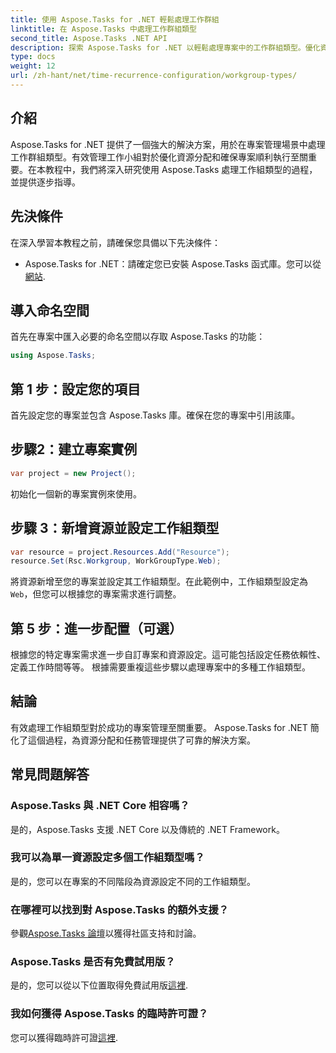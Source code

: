 ```yaml
---
title: 使用 Aspose.Tasks for .NET 輕鬆處理工作群組
linktitle: 在 Aspose.Tasks 中處理工作群組類型
second_title: Aspose.Tasks .NET API
description: 探索 Aspose.Tasks for .NET 以輕鬆處理專案中的工作群組類型。優化資源配置，加強專案管理。
type: docs
weight: 12
url: /zh-hant/net/time-recurrence-configuration/workgroup-types/
---
```

## 介紹
Aspose.Tasks for .NET 提供了一個強大的解決方案，用於在專案管理場景中處理工作群組類型。有效管理工作小組對於優化資源分配和確保專案順利執行至關重要。在本教程中，我們將深入研究使用 Aspose.Tasks 處理工作組類型的過程，並提供逐步指導。
## 先決條件
在深入學習本教程之前，請確保您具備以下先決條件：
-  Aspose.Tasks for .NET：請確定您已安裝 Aspose.Tasks 函式庫。您可以從[網站](https://releases.aspose.com/tasks/net/).
## 導入命名空間
首先在專案中匯入必要的命名空間以存取 Aspose.Tasks 的功能：
```csharp
using Aspose.Tasks;
```
## 第 1 步：設定您的項目
首先設定您的專案並包含 Aspose.Tasks 庫。確保在您的專案中引用該庫。
## 步驟2：建立專案實例
```csharp
var project = new Project();
```
初始化一個新的專案實例來使用。
## 步驟 3：新增資源並設定工作組類型
```csharp
var resource = project.Resources.Add("Resource");
resource.Set(Rsc.Workgroup, WorkGroupType.Web);
```
將資源新增至您的專案並設定其工作組類型。在此範例中，工作組類型設定為`Web`，但您可以根據您的專案需求進行調整。
## 第 5 步：進一步配置（可選）
根據您的特定專案需求進一步自訂專案和資源設定。這可能包括設定任務依賴性、定義工作時間等等。
根據需要重複這些步驟以處理專案中的多種工作組類型。
## 結論
有效處理工作組類型對於成功的專案管理至關重要。 Aspose.Tasks for .NET 簡化了這個過程，為資源分配和任務管理提供了可靠的解決方案。
## 常見問題解答
### Aspose.Tasks 與 .NET Core 相容嗎？
是的，Aspose.Tasks 支援 .NET Core 以及傳統的 .NET Framework。
### 我可以為單一資源設定多個工作組類型嗎？
是的，您可以在專案的不同階段為資源設定不同的工作組類型。
### 在哪裡可以找到對 Aspose.Tasks 的額外支援？
參觀[Aspose.Tasks 論壇](https://forum.aspose.com/c/tasks/15)以獲得社區支持和討論。
### Aspose.Tasks 是否有免費試用版？
是的，您可以從以下位置取得免費試用版[這裡](https://releases.aspose.com/).
### 我如何獲得 Aspose.Tasks 的臨時許可證？
您可以獲得臨時許可證[這裡](https://purchase.aspose.com/temporary-license/).